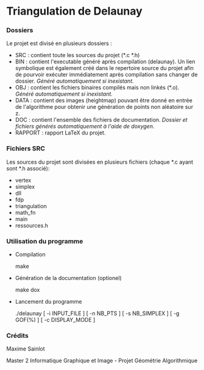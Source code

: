 Triangulation de Delaunay
=========================

### Dossiers ###

Le projet est divisé en plusieurs dossiers :

* SRC : contient toute les sources du projet (*.c *.h)
* BIN : contient l'executable généré après compilation (delaunay). Un lien symbolique est également créé dans le repertoire source du projet afin de pourvoir exécuter immédiatement après compilation sans changer de dossier. *Généré automatiquement si inexistant.* 
* OBJ : contient les fichiers binaires compilés mais non linkés (\*.o). *Généré automatiquement si inexistant.* 
* DATA : contient des images (heightmap) pouvant être donné en entrée de l'algorithme pour obtenir une génération de points non aléatoire sur z. 
* DOC : contient l'ensemble des fichiers de documentation. *Dossier et fichiers générés automatiquement à l'aide de doxygen*.
* RAPPORT : rapport LaTeX du projet.

### Fichiers SRC ###

Les sources du projet sont divisées en plusieurs fichiers (chaque *.c ayant sont *.h associé):

* vertex
* simplex
* dll
* fdp
* triangulation
* math_fn
* main
* ressources.h


### Utilisation du programme ###

* Compilation 

	make

* Génération de la documentation (optionel)

	make dox

* Lancement du programme

	./delaunay [ -i INPUT_FILE ] [ -n NB_PTS ] [ -s NB_SIMPLEX ] [ -g GOF(%) ] [ -c DISPLAY_MODE ]


### Crédits ###

Maxime Sainlot

Master 2 Informatique Graphique et Image - Projet Géométrie Algorithmique
